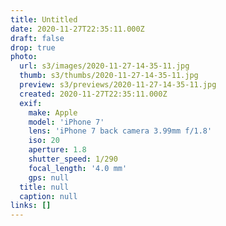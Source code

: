 ```yaml
---
title: Untitled
date: 2020-11-27T22:35:11.000Z
draft: false
drop: true
photo:
  url: s3/images/2020-11-27-14-35-11.jpg
  thumb: s3/thumbs/2020-11-27-14-35-11.jpg
  preview: s3/previews/2020-11-27-14-35-11.jpg
  created: 2020-11-27T22:35:11.000Z
  exif:
    make: Apple
    model: 'iPhone 7'
    lens: 'iPhone 7 back camera 3.99mm f/1.8'
    iso: 20
    aperture: 1.8
    shutter_speed: 1/290
    focal_length: '4.0 mm'
    gps: null
  title: null
  caption: null
links: []
---
```

